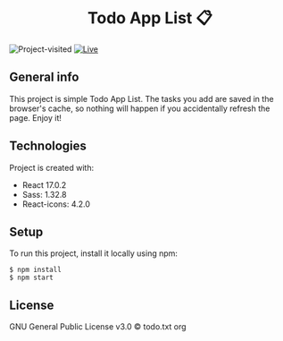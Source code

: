 <h1 align="center">
Todo App List 📋
</h1>

![Project-visited](https://enwg29n4ih11m71.m.pipedream.net/)
[![Live](https://img.shields.io/badge/Live:-TodoApp-green.svg)](https://lfijal-todo.netlify.app/)

## General info
This project is simple Todo App List. The tasks you add are saved in the browser's cache, so nothing will happen if you accidentally refresh the page. Enjoy it! 
	
## Technologies
Project is created with:
* React 17.0.2
* Sass: 1.32.8
* React-icons: 4.2.0
	
## Setup
To run this project, install it locally using npm:

```
$ npm install
$ npm start
```

## License
GNU General Public License v3.0 © todo.txt org